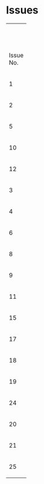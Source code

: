 # Issues

<table>
<colgroup>
<col width="100%" />
</colgroup>
<tbody>
<tr class="odd">
<td><p> </p></td>
</tr>
<tr class="even">
<td><p>Issue<br />
No.</p></td>
</tr>
<tr class="odd">
<td><p>1</p></td>
</tr>
<tr class="even">
<td><p>2</p></td>
</tr>
<tr class="odd">
<td><p>5</p></td>
</tr>
<tr class="even">
<td><p>10</p></td>
</tr>
<tr class="odd">
<td><p>12</p></td>
</tr>
<tr class="even">
<td><p>3</p></td>
</tr>
<tr class="odd">
<td><p>4</p></td>
</tr>
<tr class="even">
<td><p>6</p></td>
</tr>
<tr class="odd">
<td><p>8</p></td>
</tr>
<tr class="even">
<td><p>9</p></td>
</tr>
<tr class="odd">
<td><p>11</p></td>
</tr>
<tr class="even">
<td><p>15</p></td>
</tr>
<tr class="odd">
<td><p>17</p></td>
</tr>
<tr class="even">
<td><p>18</p></td>
</tr>
<tr class="odd">
<td><p>19</p></td>
</tr>
<tr class="even">
<td><p>24</p></td>
</tr>
<tr class="odd">
<td><p>20</p></td>
</tr>
<tr class="even">
<td><p>21</p></td>
</tr>
<tr class="odd">
<td><p>25</p></td>
</tr>
</tbody>
</table>


